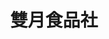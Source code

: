 ---
title: "雙月食品社"
description: "雙月食品社"
layout: shop
keywords:
  - 美食競賽
  - 台灣美食
  - 美食精選
datePublished: "2025-06-30"
dateModified: "2025-07-03"
city: "台北市"
district: "大安區"
address: "分店眾多請自行搜尋"
phone: ""
geo: ""
google_map: "https://www.google.com/maps/search/%E9%9B%99%E6%9C%88%E9%A3%9F%E5%93%81%E7%A4%BE/@25.016225,121.4503917,11.87z?entry=ttu&g_ep=EgoyMDI1MDYyMy4yIKXMDSoASAFQAw%3D%3D"
footinder: "https://footinder.com.tw/%E5%8F%B0%E5%8C%97%E5%B8%82%E5%A4%A7%E5%AE%89%E5%8D%80/32035/"
official: "https://www.moonmoonfood.com/"
award:
  - name: "500盤"
    year: "2024"
    entries:
      - dishes:
          - "蛤蝌燉雞湯"
          - "阿甘剝皮辣椒燉雞腿湯"

---